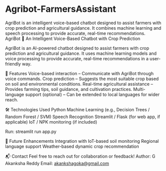 # Agribot-FarmersAssistant
AgriBot is an intelligent voice-based chatbot designed to assist farmers with crop prediction and agricultural guidance. It combines machine learning and speech processing to provide accurate, real-time recommendations.
AgriBot 🌱
An Intelligent Voice-Based Chatbot with Crop Prediction

AgriBot is an AI-powered chatbot designed to assist farmers with crop prediction and agricultural guidance. It uses machine learning models and voice processing to provide accurate, real-time recommendations in a user-friendly way.

🚀 Features
Voice-based interaction – Communicate with AgriBot through voice commands.
Crop prediction – Suggests the most suitable crop based on soil and environmental conditions.
Real-time agricultural assistance – Provides farming tips, soil guidance, and cultivation practices.
Multi-language support (optional) – Can be extended to local languages for wider reach.

🛠️ Technologies Used
Python
Machine Learning (e.g., Decision Trees / Random Forest / SVM)
Speech Recognition
Streamlit / Flask (for web app, if applicable)
IoT / NPK monitoring (if included)

Run:
streamlit run app.py

📌 Future Enhancements
Integration with IoT-based soil monitoring
Regional language support
Weather-based dynamic crop recommendation

📬 Contact
Feel free to reach out for collaboration or feedback!
Author: G Akanksha Reddy
Email: akankshagoka@gmail.com
